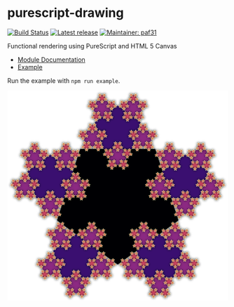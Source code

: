 # purescript-drawing

[![Build Status](https://travis-ci.org/purescript-contrib/purescript-drawing.svg?branch=master)](https://travis-ci.org/purescript-contrib/purescript-drawing)
[![Latest release](http://img.shields.io/bower/v/purescript-drawing.svg)](https://github.com/purescript-contrib/purescript-drawing/releases)
[![Maintainer: paf31](https://img.shields.io/badge/maintainer-paf31-lightgrey.svg)](http://github.com/paf31)

Functional rendering using PureScript and HTML 5 Canvas

- [Module Documentation](generated-docs/Graphics/Drawing.md)
- [Example](test/Main.purs)

Run the example with `npm run example`.

![Snowflake](Snowflake.png "Snowflake")
